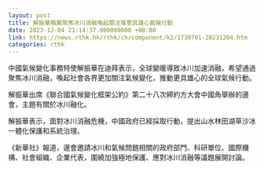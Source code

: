 ```yaml
---
layout: post
title: 解振華稱冀聚焦冰川消融喚起關注推更具雄心氣候行動
date: 2023-12-04 21:14:37.000000000 +08:00
link: https://news.rthk.hk/rthk/ch/component/k2/1730701-20231204.htm
categories: rthk
---
```


中國氣候變化事務特使解振華在迪拜表示，全球變暖導致冰川加速消融，希望通過聚焦冰川消融，喚起社會各界更加關注氣候變化，推動更具雄心的全球氣候行動。

解振華出席《聯合國氣候變化框架公約》第二十八次締約方大會中國角舉辦的邊會，主題有關於冰川融化。

解振華表示，面對冰川消融危機，中國政府已經採取行動，提出山水林田湖草沙冰一體化保護和系統治理。

《新華社》報道，邊會邀請冰川和氣候問題相關的政府部門、科研單位、國際機構、社會組織、企業代表，圍繞加強極地保護、應對冰川消融等議題展開討論。
